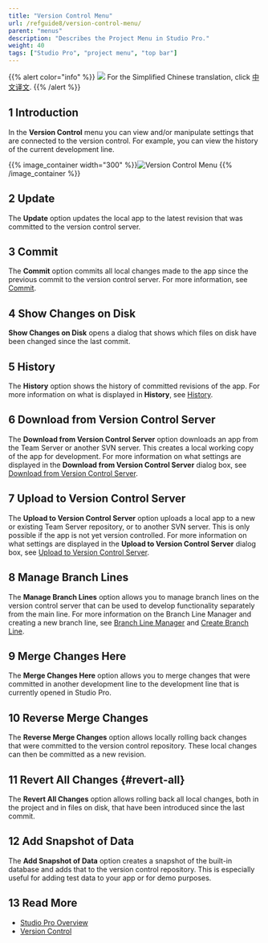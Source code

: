 ```yaml
---
title: "Version Control Menu"
url: /refguide8/version-control-menu/
parent: "menus"
description: "Describes the Project Menu in Studio Pro."
weight: 40
tags: ["Studio Pro", "project menu", "top bar"]
---
```


{{% alert color="info" %}}
<img src="attachments/chinese-translation/china.png" style="display: inline-block; margin: 0" /> For the Simplified Chinese translation, click [中文译文](https://cdn.mendix.tencent-cloud.com/documentation/refguide8/version-control-menu.pdf).
{{% /alert %}}

## 1 Introduction

In the **Version Control** menu you can view and/or manipulate settings that are connected to the version control. For example, you can view the history of the current development line.

{{% image_container width="300" %}}![Version Control Menu](/attachments/refguide8/modeling/menus/version-control-menu/version-control-menu.png)
{{% /image_container %}}

## 2 Update

The **Update** option updates the local app to the latest revision that was committed to the version control server.

## 3 Commit

The **Commit** option commits all local changes made to the app since the previous commit to the version control server. For more information, see [Commit](/refguide8/commit-dialog/).

## 4 Show Changes on Disk

**Show Changes on Disk** opens a dialog that shows which files on disk have been changed since the last commit.  

## 5 History

The **History** option shows the history of committed revisions of the app. For more information on what is displayed in **History**, see [History](/refguide8/history-dialog/).

## 6 Download from Version Control Server

The **Download from Version Control Server** option downloads an app from the Team Server or another SVN server. This creates a local working copy of the app for development. For more information on what settings are displayed in the **Download from Version Control Server** dialog box, see [Download from Version Control Server](/refguide8/download-from-version-control-dialog/).

## 7 Upload to Version Control Server

The **Upload to Version Control Server** option uploads a local app to a new or existing Team Server repository, or to another SVN server. This is only possible if the app is not yet version controlled. For more information on what settings are displayed in the **Upload to Version Control Server** dialog box, see [Upload to Version Control Server](/refguide8/upload-to-version-control-dialog/).

## 8 Manage Branch Lines

The **Manage Branch Lines** option allows you to manage branch lines on the version control server that can be used to develop functionality separately from the main line. For more information on the Branch Line Manager and creating a new branch line, see [Branch Line Manager](/refguide8/branch-line-manager-dialog/) and [Create Branch Line](/refguide8/create-branch-line-dialog/). 

## 9 Merge Changes Here

The **Merge Changes Here** option allows you to merge changes that were committed in another development line to the development line that is currently opened in Studio Pro.

## 10 Reverse Merge Changes

The **Reverse Merge Changes** option allows locally rolling back changes that were committed to the version control repository. These local changes can then be committed as a new revision.

## 11 Revert All Changes {#revert-all}

The **Revert All Changes** option allows rolling back all local changes, both in the project and in files on disk, that have been introduced since the last commit.

## 12 Add Snapshot of Data

The **Add Snapshot of Data** option creates a snapshot of the built-in database and adds that to the version control repository. This is especially useful for adding test data to your app or for demo purposes.

## 13 Read More

* [Studio Pro Overview](/refguide8/studio-pro-overview/)
* [Version Control](/refguide8/version-control/)
